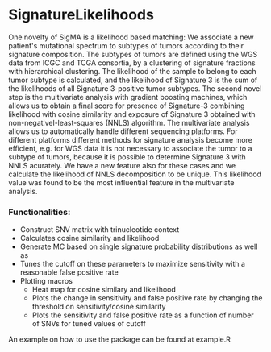 # SignatureLikelihoods

One novelty of SigMA is a likelihood based matching: We associate a new patient's mutational spectrum to subtypes of tumors according to their signature composition. The subtypes of tumors are defined using the WGS data from ICGC and TCGA consortia, by a clustering of signature fractions with hierarchical clustering. The likelihood of the sample to belong to each tumor subtype is calculated, and the likelihood of Signature 3 is the sum of the likelihoods of all Signature 3-positive tumor subtypes. The second novel step is the multivariate analysis with gradient boosting machines, which allows us to obtain a final score for presence of Signature-3 combining likelihood with cosine similarity and exposure of Signature 3 obtained with non-negativel-least-squares (NNLS) algorithm. The multivariate analysis allows us to automatically handle different sequencing platforms. For different platforms different methods for signature analysis become more efficient, e.g. for WGS data it is not necessary to associate the tumor to a subtype of tumors, because it is possible to determine Signature 3 with NNLS acurately. We have a new feature also for these cases and we calculate the likelihood of NNLS decomposition to be unique. This likelihood value was found to be the most influential feature in the multivariate analysis.

### Functionalities:

* Construct SNV matrix with trinucleotide context
* Calculates cosine similarity and likelihood
* Generate MC based on single signature probability distributions as well as 
* Tunes the cutoff on these parameters to maximize sensitivity with a reasonable false positive rate
* Plotting macros
  * Heat map for cosine similary and likelihood
  * Plots the change in sensitivity and false positive rate by changing the threshold on sensitivity/cosine similarity
  * Plots the sensitivity and false positive rate as a function of number of SNVs for tuned values of cutoff

An example on how to use the package can be found at example.R

